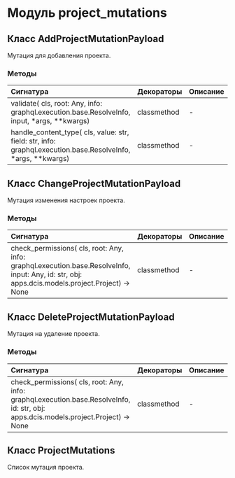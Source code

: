 # Модуль project_mutations



## Класс AddProjectMutationPayload

Мутация для добавления проекта.

### Методы

| Сигнатура                                                                                                    | Декораторы  | Описание |
| :----------------------------------------------------------------------------------------------------------- | :---------- | :------- |
| validate( cls, root: Any, info: graphql.execution.base.ResolveInfo, input, *args, **kwargs)                  | classmethod | -        |
| handle_content_type( cls, value: str, field: str, info: graphql.execution.base.ResolveInfo, *args, **kwargs) | classmethod | -        |

## Класс ChangeProjectMutationPayload

Мутация изменения настроек проекта.

### Методы

| Сигнатура                                                                                                                                            | Декораторы  | Описание |
| :--------------------------------------------------------------------------------------------------------------------------------------------------- | :---------- | :------- |
| check_permissions( cls, root: Any, info: graphql.execution.base.ResolveInfo, input: Any, id: str, obj: apps.dcis.models.project.Project) -&#62; None | classmethod | -        |

## Класс DeleteProjectMutationPayload

Мутация на удаление проекта.

### Методы

| Сигнатура                                                                                                                                | Декораторы  | Описание |
| :--------------------------------------------------------------------------------------------------------------------------------------- | :---------- | :------- |
| check_permissions( cls, root: Any, info: graphql.execution.base.ResolveInfo, id: str, obj: apps.dcis.models.project.Project) -&#62; None | classmethod | -        |

## Класс ProjectMutations

Список мутация проекта.
